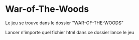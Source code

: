 # War-of-The-Woods

Le jeu se trouve dans le dossier "WAR-OF-THE-WOODS"

Lancer n'importe quel fichier html dans ce dossier lance le jeu
